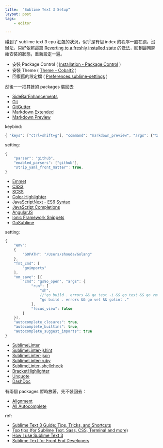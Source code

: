 ```yaml
---
title:  "Sublime Text 3 Setup"
layout: post
tags:
    - editor

---
```


碰到了 sublime text 3 cpu 狂飆的狀況，似乎是有個 index 的程序一直在跑，沒辦法，只好依照這篇 [Reverting to a freshly installed state](https://www.sublimetext.com/docs/3/revert.html) 的做法，回到最剛開始安裝的狀態，重新設定一遍。

* 安裝 Package Control ( [Installation - Package Control](https://packagecontrol.io/installation) )
* 安裝 Theme ( [Theme - Cobalt2](https://packagecontrol.io/packages/Theme%20-%20Cobalt2) )
* 回復舊的設定檔 ( [Preferences.sublime-settings](https://gist.github.com/shouda/183040a0d5d13d7e6a31) )

然後一一把其餘的 packages 裝回去

* [SideBarEnhancements](https://packagecontrol.io/packages/SideBarEnhancements)
* [Git](https://packagecontrol.io/packages/Git)
* [GitGutter](https://packagecontrol.io/packages/GitGutter)
* [Markdown Extended](https://packagecontrol.io/packages/Markdown%20Extended)
* [Markdown Preview](https://packagecontrol.io/packages/Markdown%20Preview)

keybind:

```javascript
{ "keys": ["ctrl+shift+g"], "command": "markdown_preview", "args": {"target": "browser", "parser":"github"} }
```

setting:

```javascript
{
    "parser": "github",
    "enabled_parsers": ["github"],
    "strip_yaml_front_matter": true,
}
```

* [Emmet](https://packagecontrol.io/packages/Emmet)
* [CSS3](https://packagecontrol.io/packages/CSS3)
* [SCSS](https://packagecontrol.io/packages/SCSS)
* [Color Highlighter](https://packagecontrol.io/packages/Color%20Highlighter)
* [JavaScriptNext - ES6 Syntax](https://packagecontrol.io/packages/JavaScriptNext%20-%20ES6%20Syntax)
* [JavaScript Completions](https://packagecontrol.io/packages/JavaScript%20Completions)
* [AngularJS](https://packagecontrol.io/packages/AngularJS)
* [Ionic Framework Snippets](https://packagecontrol.io/packages/Ionic%20Framework%20Snippets)
* [GoSublime](https://packagecontrol.io/packages/GoSublime)

setting:

```javascript
{
    "env":
    {
        "GOPATH": "/Users/shouda/Golang"
    },
    "fmt_cmd": [
        "goimports"
    ],
    "on_save": [{
        "cmd": "gs9o_open", "args": {
            "run": [
                "sh",
                //"go build . errors && go test -i && go test && go vet && golint ."
                "go build . errors && go vet && golint ."
            ],
            "focus_view": false
        }
    }],
    "autocomplete_closures": true,
    "autocomplete_builtins": true,
    "autocomplete_suggest_imports": true
}
```

* [SublimeLinter](https://packagecontrol.io/packages/SublimeLinter)
* [SublimeLinter-jshint](https://packagecontrol.io/packages/SublimeLinter-jshint)
* [SublimeLinter-json](https://packagecontrol.io/packages/SublimeLinter-json)
* [SublimeLinter-ruby](https://packagecontrol.io/packages/SublimeLinter-ruby)
* [SublimeLinter-shellcheck](https://packagecontrol.io/packages/SublimeLinter-shellcheck)
* [BracketHighlighter](https://packagecontrol.io/packages/BracketHighlighter)
* [Unquote](https://packagecontrol.io/packages/Unquote)
* [DashDoc](https://packagecontrol.io/packages/DashDoc)

有兩個 packages 暫時放著，先不裝回去：

* [Alignment](https://packagecontrol.io/packages/Alignment)
* [All Autocomplete](https://packagecontrol.io/packages/All%20Autocomplete)

ref:

* [Sublime Text 3 Guide: Tips, Tricks, and Shortcuts](https://blog.generalassemb.ly/sublime-text-3-tips-tricks-shortcuts/)
* [Top tips (for Sublime Text, Sass, CSS, Terminal and more)](http://benfrain.com/top-tips-selection-unrelated-front-end-developer-tips/)
* [How I use Sublime Text 3](http://perso.crans.org/besson/sublimetext.en.html)
* [Sublime Text for Front End Developers](http://css-tricks.com/sublime-text-front-end-developers/)
